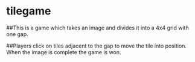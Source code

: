 # tilegame

##This is a game which takes an image and divides it into a 4x4 grid with one gap.

##Players click on tiles adjacent to the gap to move the tile into position. When the image is complete the game is won.